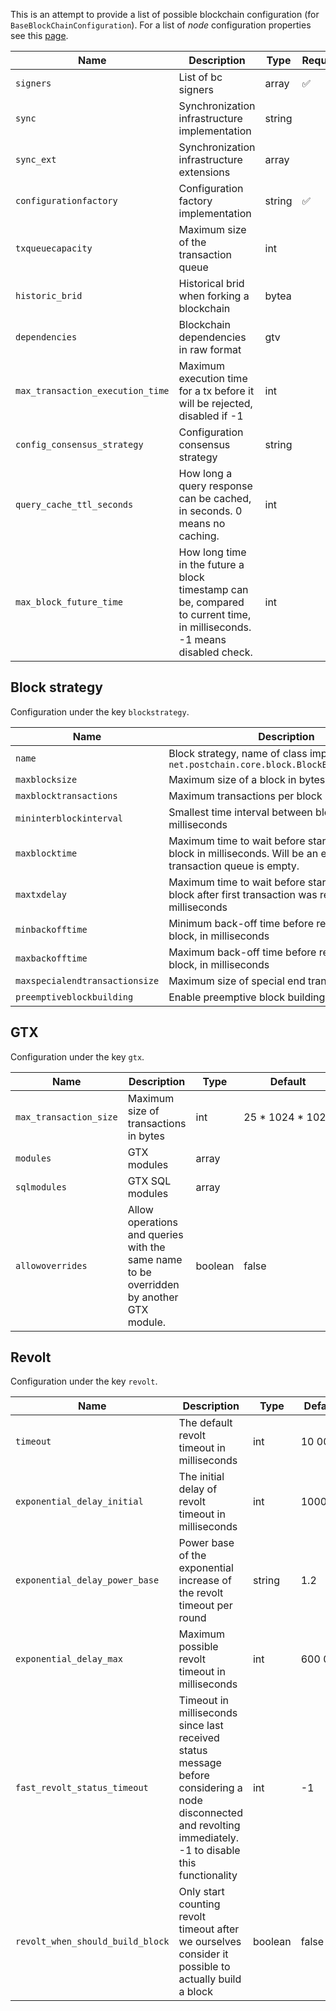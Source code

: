 This is an attempt to provide a list of possible blockchain configuration (for `BaseBlockChainConfiguration`). For a
list of _node_ configuration properties see this [page](Node-Configuration-Properties.md).

| Name                             | Description                                                                                                               | Type          | Required           | Default |
|----------------------------------|---------------------------------------------------------------------------------------------------------------------------|---------------|--------------------|---------|
| `signers`                        | List of bc signers                                                                                                        | array<bytea>  | :white_check_mark: |         |
| `sync`                           | Synchronization infrastructure implementation                                                                             | string        |                    | ""      |
| `sync_ext`                       | Synchronization infrastructure extensions                                                                                 | array<string> |                    | []      |
| `configurationfactory`           | Configuration factory implementation                                                                                      | string        | :white_check_mark: |         |
| `txqueuecapacity`                | Maximum size of the transaction queue                                                                                     | int           |                    | 2500    |
| `historic_brid`                  | Historical brid when forking a blockchain                                                                                 | bytea         |                    |         |
| `dependencies`                   | Blockchain dependencies in raw format                                                                                     | gtv           |                    |         |
| `max_transaction_execution_time` | Maximum execution time for a tx before it will be rejected, disabled if -1                                                | int           |                    | -1      |
| `config_consensus_strategy`      | Configuration consensus strategy                                                                                          | string        |                    |         |
| `query_cache_ttl_seconds`        | How long a query response can be cached, in seconds. 0 means no caching.                                                  | int           |                    | 0       |
| `max_block_future_time`          | How long time in the future a block timestamp can be, compared to current time, in milliseconds. -1 means disabled check. | int           |                    | 10000   |

## Block strategy

Configuration under the key `blockstrategy`.

| Name                           | Description                                                                                                                  | Type    | Default          |
|--------------------------------|------------------------------------------------------------------------------------------------------------------------------|---------|------------------|
| `name`                         | Block strategy, name of class implementing `net.postchain.core.block.BlockBuildingStrategy`                                  | string  |                  | net.postchain.base.BaseBlockBuildingStrategy |
| `maxblocksize`                 | Maximum size of a block in bytes                                                                                             | int     | 26 * 1024 * 1024 |
| `maxblocktransactions`         | Maximum transactions per block                                                                                               | int     | 100              |
| `mininterblockinterval`        | Smallest time interval between blocks in milliseconds                                                                        | int     | 25               |
| `maxblocktime`                 | Maximum time to wait before starting to build a block in milliseconds. Will be an empty block if transaction queue is empty. | int     | 30 000           |
| `maxtxdelay`                   | Maximum time to wait before starting to build a block after first transaction was received, in milliseconds                  | int     | 1000             |
| `minbackofftime`               | Minimum back-off time before retrying a failed block, in milliseconds                                                        | int     | 20               |
| `maxbackofftime`               | Maximum back-off time before retrying a failed block, in milliseconds                                                        | int     | 2000             |
| `maxspecialendtransactionsize` | Maximum size of special end transaction, in bytes                                                                            | int     | 1024             |
| `preemptiveblockbuilding`      | Enable preemptive block building                                                                                             | boolean | true             |

## GTX

Configuration under the key `gtx`.

| Name                   | Description                                                                             | Type          | Default          |
|------------------------|-----------------------------------------------------------------------------------------|---------------|------------------|
| `max_transaction_size` | Maximum size of transactions in bytes                                                   | int           | 25 * 1024 * 1024 |
| `modules`              | GTX modules                                                                             | array<string> |                  |
| `sqlmodules`           | GTX SQL modules                                                                         | array<string> |                  |
| `allowoverrides`       | Allow operations and queries with the same name to be overridden by another GTX module. | boolean       | false            |

## Revolt

Configuration under the key `revolt`.

| Name                             | Description                                                                                                                                                   | Type    | Default |
|----------------------------------|---------------------------------------------------------------------------------------------------------------------------------------------------------------|---------|---------|
| `timeout`                        | The default revolt timeout in milliseconds                                                                                                                    | int     | 10 000  |
| `exponential_delay_initial`      | The initial delay of revolt timeout in milliseconds                                                                                                           | int     | 1000    |
| `exponential_delay_power_base`   | Power base of the exponential increase of the revolt timeout per round                                                                                        | string  | 1.2     |
| `exponential_delay_max`          | Maximum possible revolt timeout in milliseconds                                                                                                               | int     | 600 000 |
| `fast_revolt_status_timeout`     | Timeout in milliseconds since last received status message before considering a node disconnected and revolting immediately. -1 to disable this functionality | int     | -1      |
| `revolt_when_should_build_block` | Only start counting revolt timeout after we ourselves consider it possible to actually build a block                                                          | boolean | false   |
